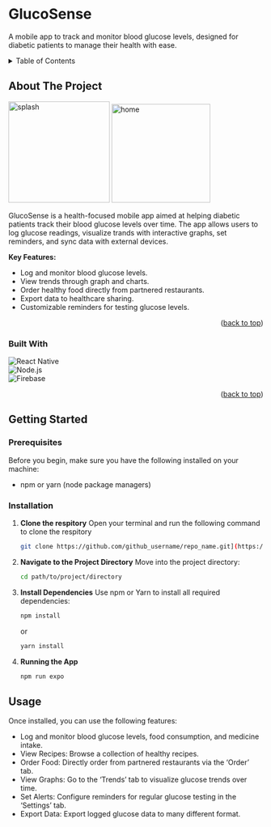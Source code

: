 <a id="readme-top"></a>
# GlucoSense
A mobile app to track and monitor blood glucose levels, designed for diabetic patients to manage their health with ease.



<details>
  <summary>Table of Contents</summary>
  <ol>
    <li>
      <a href="#about-the-project">About The Project</a>
      <ul>
         <li><a href="#built-with">Built With</a></li>
      </ul>
    </li>
    <li>
      <a href="#getting-started">Getting Started</a>
      <ul>
        <li><a href="#prerequisites">Prerequisites</a></li>
        <li><a href="#installation">Installation</a></li>
      </ul>
    </li>
    <li><a href="#usage">Usage</a></li>
  </ol>
</details>


<!-- ABOUT THE PROJECT -->
## About The Project

<img src="https://github.com/user-attachments/assets/218a5609-731a-4ab3-b752-3e12a32d0b76" alt="splash" width="200" />
<img src="https://github.com/user-attachments/assets/52b6dd92-6b60-4212-8f97-8903fa9b83bf" alt="home" width="195" />

GlucoSense is a health-focused mobile app aimed at helping diabetic patients track their blood glucose levels over time. The app allows users to log glucose readings, visualize trands with interactive graphs, set reminders, and sync data with external devices. 

**Key Features:**
<ul>
  <li>Log and monitor blood glucose levels.</li>
  <li>View trends through graph and charts.</li>
  <li>Order healthy food directly from partnered restaurants.</li>
  <li>Export data to healthcare sharing.</li>
  <li>Customizable reminders for testing glucose levels.</li>
</ul>

<p align="right">(<a href="#readme-top">back to top</a>)</p>

### Built With
![React Native][React Native]  
![Node.js][Node.js]  
![Firebase][Firebase]
<p align="right">(<a href="#readme-top">back to top</a>)</p>

## Getting Started
### Prerequisites
Before you begin, make sure you have the following installed on your machine: 
<ul>
  <li>npm or yarn (node package managers)</li>
</ul>

### Installation 
1. **Clone the respitory** Open your terminal and run the following command to clone the respitory 
   ```sh
   git clone https://github.com/github_username/repo_name.git](https://github.com/hettyaja/GlucoSense
   ```
2. **Navigate to the Project Directory** Move into the project directory:
    ```sh
   cd path/to/project/directory
   ```
3. **Install Dependencies** Use npm or Yarn to install all required dependencies:
   ```sh
   npm install
   ```
   or
    ```sh
   yarn install
   ```
4. **Running the App**
    ```sh
   npm run expo 
   ```
## Usage 
Once installed, you can use the following features: 
<ul>
  <li>Log and monitor blood glucose levels, food consumption, and medicine intake.</li>
  <li>View Recipes: Browse a collection of healthy recipes.</li>
  <li>Order Food: Directly order from partnered restaurants via the ‘Order’ tab.</li>
  <li>View Graphs: Go to the ‘Trends’ tab to visualize glucose trends over time.</li>
  <li>Set Alerts: Configure reminders for regular glucose testing in the ‘Settings’ tab.</li>
  <li>Export Data: Export logged glucose data to many different format.</li>
</ul>










<!-- MARKDOWN LINKS & IMAGES -->
[React Native]: https://img.shields.io/badge/React_Native-20232A?style=for-the-badge&logo=react&logoColor=61DAFB
[ReactNative-url]: https://reactnative.dev/
[Node.js]: https://img.shields.io/badge/Node.js-43853D?style=for-the-badge&logo=node.js&logoColor=white
[Nodejs-url]: https://nodejs.org/
[Firebase]: https://img.shields.io/badge/Firebase-FFCA28?style=for-the-badge&logo=firebase&logoColor=white
[Firebase-url]: https://firebase.google.com/

